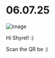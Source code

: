 # 06.07.25

![image](https://github.com/user-attachments/assets/08e0acf3-84eb-4f12-8c01-7ebc7debb731)

Hi Shyrel! :)

Scan the QR be :)
